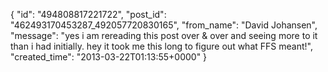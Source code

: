  {
   "id": "494808817221722",
   "post_id": "462493170453287_492057720830165",
   "from_name": "David Johansen",
   "message": "yes i am rereading this post over & over and seeing more to it than i had initially. hey it took me this long to figure out what FFS meant!",
   "created_time": "2013-03-22T01:13:55+0000"
 }
